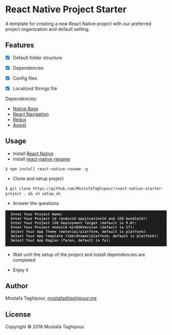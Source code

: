 # React Native Project Starter

A template for creating a new React Native project with our preferred project organization and default setting.

## Features

- [x] Default folder structure
- [x] Dependencies
- [x] Config files
- [x] Localized Strings file


Dependencies:

- [Native Base](https://nativebase.io)
- [React Navigation](https://reactnavigation.org)
- [Redux](https://github.com/reduxjs/redux)
- [Axiost](https://github.com/axios/axios)



## Usage
- Install [React Native](https://facebook.github.io/react-native/docs/getting-started)
- install [react-native-rename](https://www.npmjs.com/package/react-native-rename)
```
$ npm install react-native-rename -g
```
- Clone and setup project

```
$ git clone https://github.com/MostafaTaghipour/react-native-starter-project . && sh setup.sh
```

- Answer the questions

![questions](/screenshots/1.png)


- Wait until the setup of the project and install dependencies are completed

- Enjoy it


## Author

Mostafa Taghipour, mostafa@taghipour.me

## License

Copyright © 2018 Mostafa Taghipour. 

[LICENSE]: LICENSE

